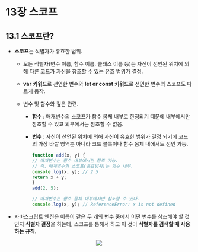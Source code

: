 # 13장 스코프

## 13.1 스코프란?

- **스코프**는 식별자가 유효한 범위.

  - 모든 식별자(변수 이름, 함수 이름, 클래스 이름 등)는 자신이 선언된 위치에 의해 다른 코드가 자신을 참조할 수 있는 유효 범위가 결정.
 
  - **var 키워드**로 선언한 변수와 **let or const 키워드**로 선언한 변수의 스코프도 다르게 동작.
 
  - 변수 및 함수와 깊은 관련.
 
    - **함수** : 매개변수의 스코프가 함수 몸체 내부로 한정되기 때문에 내부에서만 참조할 수 있고 외부에서는 참조할 수 없음.
   
    - **변수** : 자신이 선언된 위치에 의해 자신이 유효한 범위가 결정 되기에 코드의 가장 바깥 영역뿐 아니라 코드 블록이나 함수 몸체 내에서도 선언 가능.

      ```jsx
      function add(x, y) {
      // 매개변수는 함수 내부에서만 참조 가능.
      // 즉，매개변수의 스코프(유효범위)는 함수 내부.
      console.log(x, y); // 2 5
      return x + y;
      }
      add(2, 5);

      // 매개변수는 함수 몸체 내부에서만 참조할 수 있다.
      console.log(x, y); // ReferenceError: x is not defined
      ```
- 자바스크립트 엔진은 이름이 같은 두 개의 변수 중에서 어떤 변수를 참조해야 할 것인지 **식별자 결정**을 하는데, 스코프를 통해서 하고 이 것이 **식별자를 검색할 때 사용하는 규칙.**

<div align="center">
  <img src="https://github.com/proamateur92/JS-deep-dive-study/assets/105143449/914449f4-25e1-43b4-ba7b-04f86787f86d">
</div>
<br>
